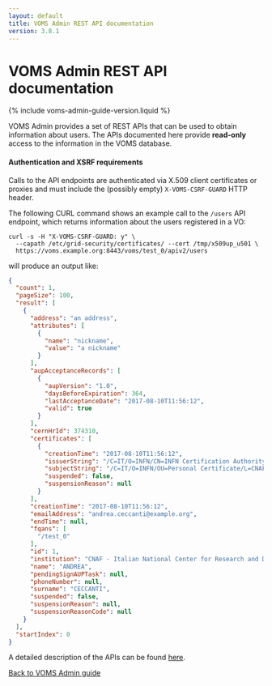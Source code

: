 ```yaml
---
layout: default
title: VOMS Admin REST API documentation
version: 3.8.1
---
```


# VOMS Admin REST API documentation

{% include voms-admin-guide-version.liquid %}

VOMS Admin provides a set of REST APIs that can be used to obtain information
about users. The APIs documented here provide **read-only** access to the information 
in the VOMS database.

#### Authentication and XSRF requirements

Calls to the API endpoints are authenticated via X.509 client certificates or
proxies and must include the (possibly empty) `X-VOMS-CSRF-GUARD` HTTP header.

The following CURL command shows an example call to the `/users` API endpoint,
which returns information about the users registered in a VO:

```console
curl -s -H "X-VOMS-CSRF-GUARD: y" \ 
  --capath /etc/grid-security/certificates/ --cert /tmp/x509up_u501 \ 
  https://voms.example.org:8443/voms/test_0/apiv2/users
```

will produce an output like:

```json
{
  "count": 1,
  "pageSize": 100,
  "result": [
    {
      "address": "an address",
      "attributes": [
        {
          "name": "nickname",
          "value": "a nickname"
        }
      ],
      "aupAcceptanceRecords": [
        {
          "aupVersion": "1.0",
          "daysBeforeExpiration": 364,
          "lastAcceptanceDate": "2017-08-10T11:56:12",
          "valid": true
        }
      ],
      "cernHrId": 374310,
      "certificates": [
        {
          "creationTime": "2017-08-10T11:56:12",
          "issuerString": "/C=IT/O=INFN/CN=INFN Certification Authority",
          "subjectString": "/C=IT/O=INFN/OU=Personal Certificate/L=CNAF/CN=Andrea Ceccanti",
          "suspended": false,
          "suspensionReason": null
        }
      ],
      "creationTime": "2017-08-10T11:56:12",
      "emailAddress": "andrea.ceccanti@example.org",
      "endTime": null,
      "fqans": [
        "/test_0"
      ],
      "id": 1,
      "institution": "CNAF - Italian National Center for Research and Development (CNAF)",
      "name": "ANDREA",
      "pendingSignAUPTask": null,
      "phoneNumber": null,
      "surname": "CECCANTI",
      "suspended": false,
      "suspensionReason": null,
      "suspensionReasonCode": null
    }
  ],
  "startIndex": 0
}
```

A detailed description of the APIs can be found [here][swagger].

[Back to VOMS Admin guide](index.html)

[swagger]: swagger/index.html
